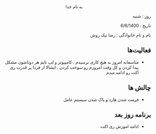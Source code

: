<div dir="rtl" align="center">
به نام خدا
</div>
<div dir="rtl" align="right">

روز : شنبه

تاریخ : 6/6/1400

نام و نام خانوادگی   : رضا نیک روش

## فعالیت‌ها
* متاسفانه امروز به هیچ کاری نرسیدم . کامپیوتر و لپ تاپم هر دوتاشون مشکل پیدا کردن و کل وقت امروزم رو سوخت کردن . ایشالا از فردا پر قدرت ری اکت رو ادامه میدم
## چالش ها 
* فرمت شدن هارد و پاک شدن سیستم عامل 
## برنامه روز بعد
* ادامه اموزش ری اکت

</div>